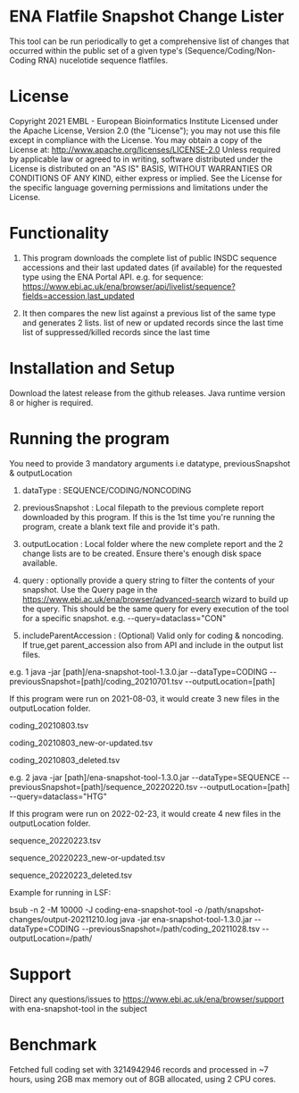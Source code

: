 # ENA Flatfile Snapshot Change Lister

This tool can be run periodically to get a comprehensive list of changes that occurred
within the public set of a given type's (Sequence/Coding/Non-Coding RNA) nucelotide sequence flatfiles.

# License

Copyright 2021 EMBL - European Bioinformatics Institute Licensed under the Apache License, Version 2.0 (the "License");
you may not use this file except in compliance with the License.
You may obtain a copy of the License at: http://www.apache.org/licenses/LICENSE-2.0
Unless required by applicable law or agreed to in writing, software distributed under the License is distributed on an "AS IS" BASIS, WITHOUT WARRANTIES OR CONDITIONS OF ANY KIND, either express or implied. See the License for the specific language governing permissions and limitations under the License.

# Functionality

1. This program downloads the complete list of public INSDC sequence accessions and their last updated dates (if available) for the requested type using the ENA Portal API.
e.g. for sequence:
https://www.ebi.ac.uk/ena/browser/api/livelist/sequence?fields=accession,last_updated

2. It then compares the new list against a previous list of the same type and generates 2 lists.
    list of new or updated records since the last time
    list of suppressed/killed records since the last time

# Installation and Setup

Download the latest release from the github releases.
Java runtime version 8 or higher is required.

# Running the program

You need to provide 3 mandatory arguments i.e datatype, previousSnapshot & outputLocation

1. dataType : SEQUENCE/CODING/NONCODING
   
2. previousSnapshot : Local filepath to the previous complete report downloaded by this program. If this is the 1st time
   you're running the program, create a blank text file and provide it's path.
   
3. outputLocation : Local folder where the new complete report and the 2 change lists are to be created. Ensure there's
    enough disk space available.
    
4. query : optionally provide a query string to filter the contents of your snapshot. Use the Query page in the 
   https://www.ebi.ac.uk/ena/browser/advanced-search wizard to build up the query. This should be the same query for
   every execution of the tool for a specific snapshot. e.g. --query=dataclass="CON"

5. includeParentAccession : (Optional) Valid only for coding & noncoding. If true,get parent_accession also from API and
   include in the output list files.

e.g. 1
java -jar [path]/ena-snapshot-tool-1.3.0.jar --dataType=CODING --previousSnapshot=[path]/coding_20210701.tsv --outputLocation=[path]

If this program were run on 2021-08-03, it would create 3 new files in the outputLocation folder.

coding_20210803.tsv

coding_20210803_new-or-updated.tsv

coding_20210803_deleted.tsv

e.g. 2
java -jar [path]/ena-snapshot-tool-1.3.0.jar --dataType=SEQUENCE --previousSnapshot=[path]/sequence_20220220.tsv --outputLocation=[path] --query=dataclass="HTG" 

If this program were run on 2022-02-23, it would create 4 new files in the outputLocation folder.

sequence_20220223.tsv

sequence_20220223_new-or-updated.tsv

sequence_20220223_deleted.tsv


Example for running in LSF:

bsub -n 2 -M 10000 -J coding-ena-snapshot-tool -o /path/snapshot-changes/output-20211210.log java -jar  ena-snapshot-tool-1.3.0.jar --dataType=CODING --previousSnapshot=/path/coding_20211028.tsv --outputLocation=/path/



# Support

Direct any questions/issues to https://www.ebi.ac.uk/ena/browser/support with ena-snapshot-tool in the subject

# Benchmark
Fetched full coding set with 3214942946 records and processed in ~7 hours, using 2GB max memory out of 8GB allocated, using 2 CPU cores.
